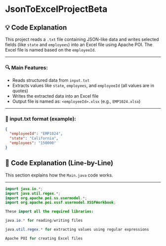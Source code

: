 # JsonToExcelProjectBeta

## 💡 Code Explanation

This project reads a `.txt` file containing JSON-like data and writes selected fields (like `state` and `employees`) into an Excel file using Apache POI. The Excel file is named based on the `employeeId`.

---

### 🔍 Main Features:
- Reads structured data from `input.txt`
- Extracts values like `state`, `employees`, and `employeeId` (all values are in quotes)
- Writes the extracted data into an Excel file
- Output file is named as: `<employeeId>.xlsx` (e.g., `EMP1024.xlsx`)

---

### 📁 input.txt format (example):
```json
{
  "employeeId": "EMP1024",
  "state": "California",
  "employees": "150000"
}
```

## 📘 Code Explanation (Line-by-Line)

This section explains how the `Main.java` code works.

---

```java
import java.io.*;
import java.util.regex.*;
import org.apache.poi.ss.usermodel.*;
import org.apache.poi.xssf.usermodel.XSSFWorkbook;

These import all the required libraries:

java.io.* for reading/writing files

java.util.regex.* for extracting values using regular expressions

Apache POI for creating Excel files



